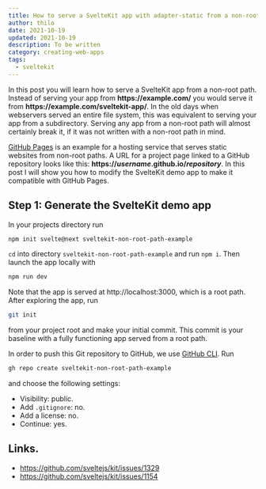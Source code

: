 ```yaml
---
title: How to serve a SvelteKit app with adapter-static from a non-root path
author: thilo
date: 2021-10-19
updated: 2021-10-19
description: To be written
category: creating-web-apps
tags:
  - sveltekit
---
```


<script context="module">
  export const prerender = true;
</script>

In this post you will learn how to serve a SvelteKit app from a non-root path.
Instead of serving your app from **https:[]()//example.com/** you would serve it
from **https:[]()//example.com/sveltekit-app/**. In the old days when webservers
served an entire file system, this was equivalent to serving your app from a
subdirectory. Serving any app from a non-root path will almost certainly break
it, if it was not written with a non-root path in mind.

[GitHub Pages](https://pages.github.com/) is an example for a hosting service
that serves static websites from non-root paths. A URL for a project page linked
to a GitHub repository looks like this:
**https:[]()//_username_.github.io/_repository_**. In this post I will show you
how to modify the SvelteKit demo app to make it compatible with GitHub Pages.

## Step 1: Generate the SvelteKit demo app

In your projects directory run

```bash
npm init svelte@next sveltekit-non-root-path-example
```

`cd` into directory `sveltekit-non-root-path-example` and run `npm i`. Then
launch the app locally with

```bash
npm run dev
```

Note that the app is served at http://localhost:3000, which is a root path.
After exploring the app, run

```bash
git init
```

from your project root and make your initial commit. This commit is your
baseline with a fully functioning app served from a root path.

In order to push this Git repository to GitHub, we use
[GitHub CLI](https://cli.github.com/). Run

```bash
gh repo create sveltekit-non-root-path-example
```

and choose the following settings:

- Visibility: public.
- Add `.gitignore`: no.
- Add a license: no.
- Continue: yes.

## Links.

- https://github.com/sveltejs/kit/issues/1329
- https://github.com/sveltejs/kit/issues/1154

